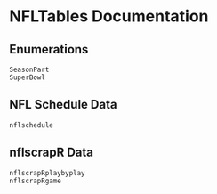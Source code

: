 # NFLTables Documentation

## Enumerations

```@docs
SeasonPart
SuperBowl
```
## NFL Schedule Data

```@docs
nflschedule
```

## nflscrapR Data

```@docs
nflscrapRplaybyplay
nflscrapRgame
```
